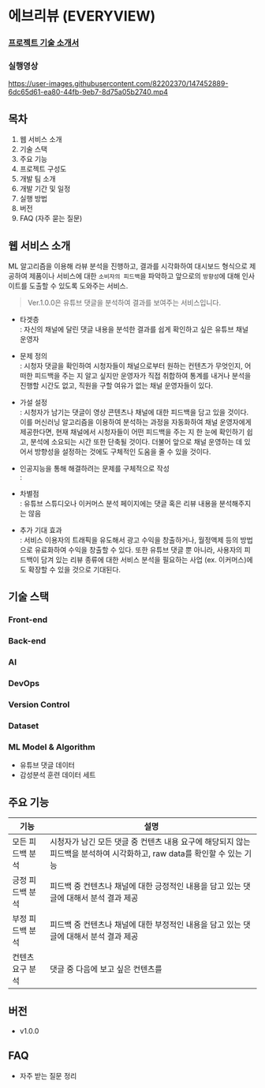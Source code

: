 # 에브리뷰 (EVERYVIEW)

### [프로젝트 기술 소개서](https://www.notion.so/elice/Evereview-ba4dea79a85541baaa918758e9f6f82c)

### 실행영상
https://user-images.githubusercontent.com/82202370/147452889-6dc65d61-ea80-44fb-9eb7-8d75a05b2740.mp4

## 목차
1. 웹 서비스 소개
2. 기술 스택
3. 주요 기능
4. 프로젝트 구성도
5. 개발 팀 소개
6. 개발 기간 및 일정
7. 실행 방법
8. 버전
9. FAQ (자주 묻는 질문)

## 웹 서비스 소개

ML 알고리즘을 이용해 라뷰 분석을 진행하고, 결과를 시각화하여 대시보드 형식으로 제공하여 제품이나 서비스에 대한 `소비자의 피드백`을 파악하고 앞으로의 `방향성`에 대해 인사이트를 도출할 수 있도록 도와주는 서비스.

> Ver.1.0.0은 유튜브 댓글을 분석하여 결과를 보여주는 서비스입니다.

- 타겟층  
: 자신의 채널에 달린 댓글 내용을 분석한 결과를 쉽게 확인하고 싶은 유튜브 채널 운영자

- 문제 정의  
: 시청자 댓글을 확인하여 시청자들이 채널으로부터 원하는 컨텐츠가 무엇인지, 어떠한 피드백을 주는 지 알고 싶지만 운영자가 직접 취합하여 통계를 내거나 분석을 진행할 시간도 없고, 직원을 구할 여유가 없는 채널 운영자들이 있다.

- 가설 설정  
: 시청자가 남기는 댓글이 영상 콘텐츠나 채널에 대한 피드백을 담고 있을 것이다. 이를  머신러닝 알고리즘을 이용하여 분석하는 과정을 자동화하여 채널 운영자에게 제공한다면, 현재 채널에서 시청자들이 어떤 피드백을 주는 지 한 눈에 확인하기 쉽고, 분석에 소요되는 시간 또한 단축될 것이다. 더불어 앞으로 채널 운영하는 데 있어서 방향성을 설정하는 것에도 구체적인 도움을 줄 수 있을 것이다.

- 인공지능을 통해 해결하려는 문제를 구체적으로 작성  
:

- 차별점  
: 유튜브 스튜디오나 이커머스 분석 페이지에는 댓글 혹은 리뷰 내용을 분석해주지는 않음

- 추가 기대 효과  
: 서비스 이용자의 트래픽을 유도해서 광고 수익을 창출하거나, 월정액제 등의 방법으로 유료화하여 수익을 창출할 수 있다. 또한 유튜브 댓글 뿐 아니라, 사용자의 피드백이 담겨 있는 리뷰 종류에 대한 서비스 분석을 필요하는 사업 (ex. 이커머스)에도 확장할 수 있을 것으로 기대된다.  

## 기술 스택
### Front-end
### Back-end
### AI
### DevOps
### Version Control
### Dataset
### ML Model & Algorithm
- 유튜브 댓글 데이터
- 감성분석 훈련 데이터 세트

## 주요 기능
| 기능 | 설명 |
| ------ | ------ |
| 모든 피드백 분석 | 시청자가 남긴 모든 댓글 중 컨텐츠 내용 요구에 해당되지 않는 피드백을 분석하여 시각화하고, raw data를 확인할 수 있는 기능 |
| 긍정 피드백 분석 | 피드백 중 컨텐츠나 채널에 대한 긍정적인 내용을 담고 있는 댓글에 대해서 분석 결과 제공 |
| 부정 피드백 분석 | 피드백 중 컨텐츠나 채널에 대한 부정적인 내용을 담고 있는 댓글에 대해서 분석 결과 제공 |
| 컨텐츠 요구 분석 | 댓글 중 다음에 보고 싶은 컨텐츠를  |

## 버전
  - v1.0.0

## FAQ
  - 자주 받는 질문 정리
